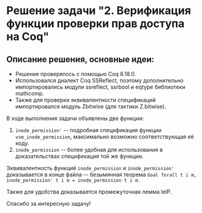# Решение задачи "2. Верификация функции проверки прав доступа на Coq"

## Описание решения, основные идеи:

- Решение проверялось с помощью Coq 8.18.0.
- Использовался диалект Coq SSReflect, поэтому дополнительно импортировались модули ssreflect, ssrbool и eqtype библиотеки mathcomp.
- Также для проверки эквивалентности спецификаций импортировался модуль Zbitwise (для тактики Z.bitwise).

В ходе выполнения задачи объявлены две функции:
1. `inode_permission'` -- подробная спецификация функции `vsm_inode_permission`, максимально возможно соответствующая её коду.
2. `inode_permission` -- более удобная для использования в доказательствах спецификация той же функции.

Эквивалентность функций `inode_permission` и `inode_permission'` доказывается в конце файла -- безымянная теорема `Goal forall t i m, inode_permission' t i m = inode_permission t i m.`

Также для удобства доказывается промежуточная лемма lelP.

Спасибо за интересную задачу!

